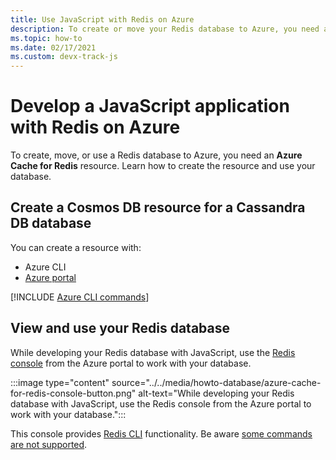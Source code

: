 ```yaml
---
title: Use JavaScript with Redis on Azure 
description: To create or move your Redis database to Azure, you need a Azure Cache for Redis resource. 
ms.topic: how-to
ms.date: 02/17/2021
ms.custom: devx-track-js
---
```


# Develop a JavaScript application with Redis on Azure


To create, move, or use a Redis database to Azure, you need an **Azure Cache for Redis** resource. Learn how to create the resource and use your database.

## Create a Cosmos DB resource for a Cassandra DB database

You can create a resource with:

* Azure CLI
* [Azure portal](https://ms.portal.azure.com/#create/Microsoft.Cache)

[!INCLUDE [Azure CLI commands](../../includes/azure-cli-cache-for-redis-db.md)]

## View and use your Redis database

While developing your Redis database with JavaScript, use the [Redis console](/azure/azure-cache-for-redis/cache-configure#redis-console) from the Azure portal to work with your database.

:::image type="content" source="../../media/howto-database/azure-cache-for-redis-console-button.png" alt-text="While developing your Redis database with JavaScript, use the Redis console from the Azure portal to work with your database.":::

This console provides [Redis CLI](https://redis.io/topics/rediscli) functionality. Be aware [some commands are not supported](/azure/azure-cache-for-redis/cache-configure#redis-commands-not-supported-in-azure-cache-for-redis).

